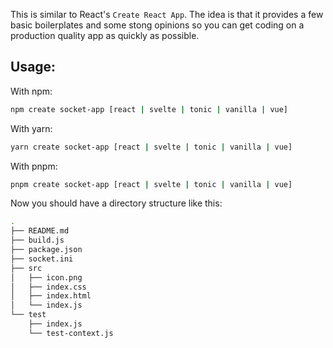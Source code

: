 This is similar to React's `Create React App`. The idea is that it provides a
few basic boilerplates and some stong opinions so you can get coding on a
production quality app as quickly as possible.

## Usage: 

With npm:
```bash
npm create socket-app [react | svelte | tonic | vanilla | vue]
```

With yarn:
```bash
yarn create socket-app [react | svelte | tonic | vanilla | vue]
```

With pnpm:
```bash
pnpm create socket-app [react | svelte | tonic | vanilla | vue]
```

Now you should have a directory structure like this:
```bash
.
├── README.md
├── build.js
├── package.json
├── socket.ini
├── src
│   ├── icon.png
│   ├── index.css
│   ├── index.html
│   └── index.js
└── test
    ├── index.js
    └── test-context.js
```
